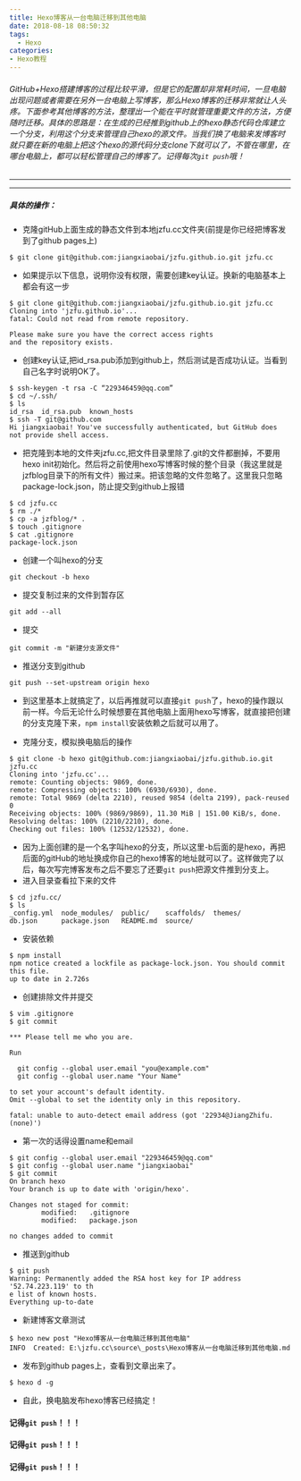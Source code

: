 ```yaml
---
title: Hexo博客从一台电脑迁移到其他电脑
date: 2018-08-18 08:50:32
tags:
  - Hexo
categories: 
- Hexo教程
---
```

###### GitHub+Hexo搭建博客的过程比较平滑，但是它的配置却非常耗时间，一旦电脑出现问题或者需要在另外一台电脑上写博客，那么Hexo博客的迁移非常就让人头疼。下面参考其他博客的方法，整理出一个能在平时就管理重要文件的方法，方便随时迁移。具体的思路是：在生成的已经推到github上的hexo静态代码仓库建立一个分支，利用这个分支来管理自己hexo的源文件。当我们换了电脑来发博客时就只要在新的电脑上把这个hexo的源代码分支clone下就可以了，不管在哪里，在哪台电脑上，都可以轻松管理自己的博客了。记得每次`git push`哦！
---
***
##### 具体的操作：
* 克隆gitHub上面生成的静态文件到本地jzfu.cc文件夹(前提是你已经把博客发到了github pages上)
```
$ git clone git@github.com:jiangxiaobai/jzfu.github.io.git jzfu.cc
```
* 如果提示以下信息，说明你没有权限，需要创建key认证。换新的电脑基本上都会有这一步
```
$ git clone git@github.com:jiangxiaobai/jzfu.github.io.git jzfu.cc
Cloning into 'jzfu.github.io'...
fatal: Could not read from remote repository.

Please make sure you have the correct access rights
and the repository exists.
```
* 创建key认证,把id_rsa.pub添加到github上，然后测试是否成功认证。当看到自己名字时说明OK了。
```
$ ssh-keygen -t rsa -C “229346459@qq.com”
$ cd ~/.ssh/
$ ls
id_rsa  id_rsa.pub  known_hosts
$ ssh -T git@github.com
Hi jiangxiaobai! You've successfully authenticated, but GitHub does not provide shell access.

```
* 把克隆到本地的文件夹jzfu.cc,把文件目录里除了.git的文件都删掉，不要用hexo init初始化。然后将之前使用hexo写博客时候的整个目录（我这里就是jzfblog目录下的所有文件）搬过来。把该忽略的文件忽略了。这里我只忽略package-lock.json，防止提交到github上报错
```
$ cd jzfu.cc
$ rm ./*
$ cp -a jzfblog/* .
$ touch .gitignore
$ cat .gitignore
package-lock.json
```
* 创建一个叫hexo的分支
```
git checkout -b hexo
```
* 提交复制过来的文件到暂存区
```
git add --all
```
* 提交
```
git commit -m "新建分支源文件"
```
* 推送分支到github
```
git push --set-upstream origin hexo
```
* 到这里基本上就搞定了，以后再推就可以直接`git push`了，hexo的操作跟以前一样。今后无论什么时候想要在其他电脑上面用hexo写博客，就直接把创建的分支克隆下来，`npm install`安装依赖之后就可以用了。

* 克隆分支，模拟换电脑后的操作
```
$ git clone -b hexo git@github.com:jiangxiaobai/jzfu.github.io.git jzfu.cc
Cloning into 'jzfu.cc'...
remote: Counting objects: 9869, done.
remote: Compressing objects: 100% (6930/6930), done.
remote: Total 9869 (delta 2210), reused 9854 (delta 2199), pack-reused 0
Receiving objects: 100% (9869/9869), 11.30 MiB | 151.00 KiB/s, done.
Resolving deltas: 100% (2210/2210), done.
Checking out files: 100% (12532/12532), done.
```
* 因为上面创建的是一个名字叫hexo的分支，所以这里-b后面的是hexo，再把后面的gitHub的地址换成你自己的hexo博客的地址就可以了。这样做完了以后，每次写完博客发布之后不要忘了还要`git push`把源文件推到分支上。
* 进入目录查看拉下来的文件
```
$ cd jzfu.cc/
$ ls
_config.yml  node_modules/  public/    scaffolds/  themes/
db.json      package.json   README.md  source/
```
* 安装依赖
```
$ npm install
npm notice created a lockfile as package-lock.json. You should commit this file.
up to date in 2.726s
```
* 创建排除文件并提交
```
$ vim .gitignore
$ git commit 

*** Please tell me who you are.

Run

  git config --global user.email "you@example.com"
  git config --global user.name "Your Name"

to set your account's default identity.
Omit --global to set the identity only in this repository.

fatal: unable to auto-detect email address (got '22934@JiangZhifu.(none)')
```
* 第一次的话得设置name和email
```
$ git config --global user.email "229346459@qq.com"
$ git config --global user.name "jiangxiaobai"
$ git commit
On branch hexo
Your branch is up to date with 'origin/hexo'.

Changes not staged for commit:
        modified:   .gitignore
        modified:   package.json

no changes added to commit
```
* 推送到github
```
$ git push
Warning: Permanently added the RSA host key for IP address '52.74.223.119' to th                                                                                 e list of known hosts.
Everything up-to-date
```
* 新建博客文章测试
```
$ hexo new post "Hexo博客从一台电脑迁移到其他电脑"
INFO  Created: E:\jzfu.cc\source\_posts\Hexo博客从一台电脑迁移到其他电脑.md
```
* 发布到github pages上，查看到文章出来了。
```
$ hexo d -g
```
* 自此，换电脑发布hexo博客已经搞定！
#### 记得`git push`！！！
#### 记得`git push`！！！
#### 记得`git push`！！！